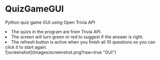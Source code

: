 # QuizGameGUI
Python quiz game GUI using Open Trivia API
<li> The quizs in the program are from Trivia API.</li>
<li> The screen will turn green or red to suggest if the answer is right.</li>
<li>The refresh button is active when you finish all 10 questions so you can click it to start again.</li>
![screenshot](images/screenshot.png?raw=true "GUI")
